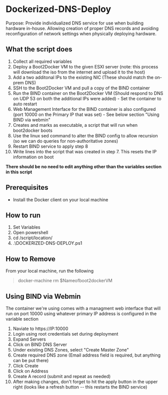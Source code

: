 # Dockerized-DNS-Deploy

Purpose: Provide individualized DNS service for use when building hardware in-house.  Allowing creation of proper DNS records and avoiding reconfiguration of network settings when physically deploying hardware.

## What the script does
 1. Collect all required variables
 2. Deploy a Boot2Docker VM to the given ESXI server (note: this process will download the iso from the internet and upload it to the host)
 3. Add a two additonal IPs to the existing NIC (These should match the on-prem DNS)
 4. SSH to the Boot2Docker VM and pull a copy of the BIND container
 5. Run the BIND container on the Boot2Docker VM (Should respond to DNS on UDP 53 on both the additional IPs were added) - Set the container to auto restart
 6. Web Management Interface for the BIND container is also configured (port 10000 on the Primary IP that was set) - See below section "Using BIND via webmin"
 7. Creates and marks as executable, a script that will run when boot2docker boots
 8. Use the linux sed command to alter the BIND config to allow recursion (so we can do queries for non-authoritative zones)
 9. Restart BIND service to apply step 8
 10. Write lines into the script that was created in step 7.  This resets the IP information on boot

**There should be no need to edit anything other than the variables section in this script**

## Prerequisites
* Install the Docker client on your local machine

## How to run
1. Set Variables 
2. Open powershell
3. cd /script/location/
4. .\DOCKERIZED-DNS-DEPLOY.ps1

## How to Remove
From your local machine, run the following
> docker-machine rm $Nameofboot2dockerVM

## Using BIND via Webmin
The container we're using comes with a managment web interface that will run on port 10000 using whatever primary IP address is configured in the variable section

1. Naviate to https://IP:10000
2. Login using root credentials set during deployment
3. Expand Servers
4. Click on BIND DNS Server
5. Under existing DNS Zones, select "Create Master Zone"
6. Create required DNS zone (Email address field is required, but anything can be put there)
7. Click Create
8. Click on Address
9. Create A record (submit and repeat as needed)
10. After making changes, don't forget to hit the apply button in the upper right (looks like a refresh button -- this restarts the BIND service)